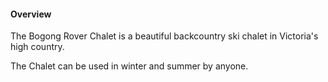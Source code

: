#### Overview

The Bogong Rover Chalet is a beautiful backcountry ski chalet in Victoria's high
country.

The Chalet can be used in winter and summer by anyone.
